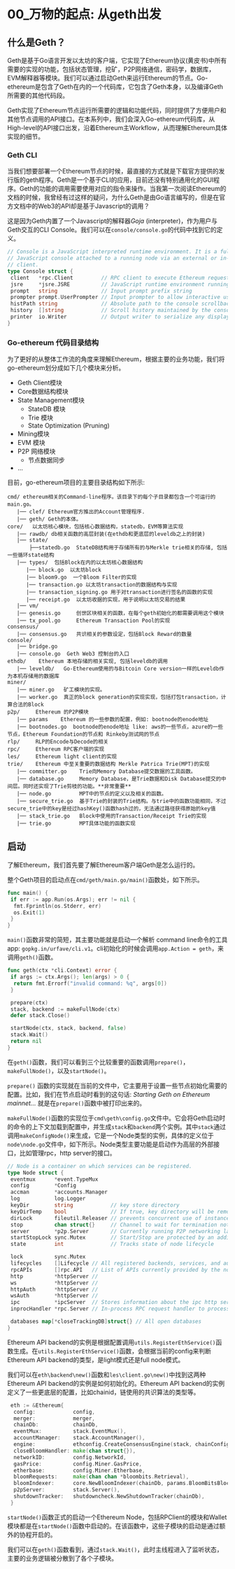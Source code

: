 # 00_万物的起点: 从geth出发

## 什么是Geth？

Geth是基于Go语言开发以太坊的客户端，它实现了Ethereum协议(黄皮书)中所有需要的实现的功能，包括状态管理，挖矿，P2P网络通信，密码学，数据库，EVM解释器等模块。我们可以通过启动Geth来运行Ethereum的节点。Go-ethereum是包含了Geth在内的一个代码库，它包含了Geth本身，以及编译Geth所需要的其他代码段。

Geth实现了Ethereum节点运行所需要的逻辑和功能代码，同时提供了方便用户和其他节点调用的API接口。在本系列中，我们会深入Go-ethereum代码库，从High-level的API接口出发，沿着Ethereum主Workflow，从而理解Ethereum具体实现的细节。

### Geth CLI

当我们想要部署一个Ethereum节点的时候，最直接的方式就是下载官方提供的发行版的geth程序。Geth是一个基于CLI的应用，目前还没有特别通用化的GUI程序。Geth的功能的调用需要使用对应的指令来操作。当我第一次阅读Ethereum的文档的时候，我曾经有过这样的疑问，为什么Geth是由Go语言编写的，但是在官方文档中的Web3的API却是基于Javascript的调用？

这是因为Geth内置了一个Javascript的解释器*Goja* (interpreter)，作为用户与Geth交互的CLI Console。我们可以在`console/console.go`的代码中找到它的定义。

```go
// Console is a JavaScript interpreted runtime environment. It is a fully fledged
// JavaScript console attached to a running node via an external or in-process RPC
// client.
type Console struct {
 client   *rpc.Client         // RPC client to execute Ethereum requests through
 jsre     *jsre.JSRE          // JavaScript runtime environment running the interpreter
 prompt   string              // Input prompt prefix string
 prompter prompt.UserPrompter // Input prompter to allow interactive user feedback
 histPath string              // Absolute path to the console scrollback history
 history  []string            // Scroll history maintained by the console
 printer  io.Writer           // Output writer to serialize any display strings to
}
```

<!-- /*Goja is an implementation of ECMAScript 5.1 in Pure GO*/ -->

### Go-ethereum 代码目录结构

为了更好的从整体工作流的角度来理解Ethereum，根据主要的业务功能，我们将go-ethereum划分成如下几个模块来分析。

- Geth Client模块
- Core数据结构模块
- State Management模块
  - StateDB 模块
  - Trie 模块
  - State Optimization (Pruning)
- Mining模块
- EVM 模块
- P2P 网络模块
  - 节点数据同步
- ...

目前，go-ethereum项目的主要目录结构如下所示:

```
cmd/ ethereum相关的Command-line程序。该目录下的每个子目录都包含一个可运行的main.go。
   |── clef/ Ethereum官方推出的Account管理程序.
   |── geth/ Geth的本体。
core/   以太坊核心模块，包括核心数据结构，statedb，EVM等算法实现
   |── rawdb/ db相关函数的高层封装(在ethdb和更底层的leveldb之上的封装)
   |── state/
       ├──statedb.go  StateDB结构用于存储所有的与Merkle trie相关的存储, 包括一些循环state结构  
   |── types/  包括Block在内的以太坊核心数据结构
      |── block.go  以太坊block
      |── bloom9.go  一个Bloom Filter的实现
      |── transaction.go 以太坊transaction的数据结构与实现
      |── transaction_signing.go 用于对transaction进行签名的函数的实现
      |── receipt.go  以太坊收据的实现，用于说明以太坊交易的结果
   |── vm/
   |── genesis.go     创世区块相关的函数，在每个geth初始化的都需要调用这个模块
   |── tx_pool.go     Ethereum Transaction Pool的实现
consensus/
   |── consensus.go   共识相关的参数设定，包括Block Reward的数量
console/
   |── bridge.go
   |── console.go  Geth Web3 控制台的入口
ethdb/    Ethereum 本地存储的相关实现, 包括leveldb的调用
   |── leveldb/   Go-Ethereum使用的与Bitcoin Core version一样的Leveldb作为本机存储用的数据库
miner/
   |── miner.go   矿工模块的实现。
   |── worker.go  真正的block generation的实现实现，包括打包transaction，计算合法的Block
p2p/     Ethereum 的P2P模块
   |── params    Ethereum 的一些参数的配置，例如: bootnode的enode地址
   |── bootnodes.go  bootnode的enode地址 like: aws的一些节点，azure的一些节点，Ethereum Foundation的节点和 Rinkeby测试网的节点
rlp/     RLP的Encode与Decode的相关
rpc/     Ethereum RPC客户端的实现
les/     Ethereum light client的实现
trie/    Ethereum 中至关重要的数据结构 Merkle Patrica Trie(MPT)的实现
   |── committer.go    Trie向Memory Database提交数据的工具函数。
   |── database.go     Memory Database，是Trie数据和Disk Database提交的中间层。同时还实现了Trie剪枝的功能。**非常重要**
   |── node.go         MPT中的节点的定义以及相关的函数。
   |── secure_trie.go  基于Trie的封装的Trie结构。与trie中的函数功能相同，不过secure_trie中的key是经过hashKey()函数hash过的，无法通过路径获得原始的key值
   |── stack_trie.go   Block中使用的Transaction/Receipt Trie的实现
   |── trie.go         MPT具体功能的函数实现
 ```

## 启动

了解Ethereum，我们首先要了解Ethereum客户端Geth是怎么运行的。

 <!-- `geth console 2` -->

整个Geth项目的启动点在`cmd/geth/main.go/main()`函数处，如下所示。

```go
func main() {
 if err := app.Run(os.Args); err != nil {
  fmt.Fprintln(os.Stderr, err)
  os.Exit(1)
 }
}
```

`main()`函数非常的简短，其主要功能就是启动一个解析 command line命令的工具app: `gopkg.in/urfave/cli.v1`。cli初始化的时候会调用`app.Action = geth`，来调用`geth()`函数。

```go
func geth(ctx *cli.Context) error {
 if args := ctx.Args(); len(args) > 0 {
  return fmt.Errorf("invalid command: %q", args[0])
 }

 prepare(ctx)
 stack, backend := makeFullNode(ctx)
 defer stack.Close()

 startNode(ctx, stack, backend, false)
 stack.Wait()
 return nil
}
```

在`geth()`函数，我们可以看到三个比较重要的函数调用`prepare()`，`makeFullNode()`，以及`startNode()`。

`prepare()` 函数的实现就在当前的文件中，它主要用于设置一些节点初始化需要的配置。比如，我们在节点启动时看到的这句话: *Starting Geth on Ethereum mainnet...* 就是在`prepare()`函数中被打印出来的。

`makeFullNode()`函数的实现位于`cmd\geth\config.go`文件中。它会将Geth启动时的命令的上下文加载到配置中，并生成`stack`和`backend`两个实例。其中`stack`通过调用`makeConfigNode()`来生成，它是一个Node类型的实例，具体的定义位于`node\node.go`文件中，如下所示。Node类型主要功能是启动作为高层的外部接口，比如管理rpc，http server的接口。

```go
// Node is a container on which services can be registered.
type Node struct {
 eventmux      *event.TypeMux
 config        *Config
 accman        *accounts.Manager
 log           log.Logger
 keyDir        string            // key store directory
 keyDirTemp    bool              // If true, key directory will be removed by Stop
 dirLock       fileutil.Releaser // prevents concurrent use of instance directory
 stop          chan struct{}     // Channel to wait for termination notifications
 server        *p2p.Server       // Currently running P2P networking layer
 startStopLock sync.Mutex        // Start/Stop are protected by an additional lock
 state         int               // Tracks state of node lifecycle

 lock          sync.Mutex
 lifecycles    []Lifecycle // All registered backends, services, and auxiliary services that have a lifecycle
 rpcAPIs       []rpc.API   // List of APIs currently provided by the node
 http          *httpServer //
 ws            *httpServer //
 httpAuth      *httpServer //
 wsAuth        *httpServer //
 ipc           *ipcServer  // Stores information about the ipc http server
 inprocHandler *rpc.Server // In-process RPC request handler to process the API requests

 databases map[*closeTrackingDB]struct{} // All open databases
}

```

Ethereum API backend的实例是根据配置调用`utils.RegisterEthService()`函数生成。在`utils.RegisterEthService()`函数，会根据当前的config来判断Ethereum API backend的类型，是light模式还是full node模式。

我们可以在`eth\backend\new()`函数和`les\client.go\new()`中找到这两种Ethereum API backend的实例是如何初始化的。Ethereum API backend的实例定义了一些更底层的配置，比如chainid，链使用的共识算法的类型等。

```go
 eth := &Ethereum{
  config:            config,
  merger:            merger,
  chainDb:           chainDb,
  eventMux:          stack.EventMux(),
  accountManager:    stack.AccountManager(),
  engine:            ethconfig.CreateConsensusEngine(stack, chainConfig, &ethashConfig, config.Miner.Notify, config.Miner.Noverify, chainDb),
  closeBloomHandler: make(chan struct{}),
  networkID:         config.NetworkId,
  gasPrice:          config.Miner.GasPrice,
  etherbase:         config.Miner.Etherbase,
  bloomRequests:     make(chan chan *bloombits.Retrieval),
  bloomIndexer:      core.NewBloomIndexer(chainDb, params.BloomBitsBlocks, params.BloomConfirms),
  p2pServer:         stack.Server(),
  shutdownTracker:   shutdowncheck.NewShutdownTracker(chainDb),
 }
```

`startNode()`函数正式的启动一个Ethereum Node，包括RPClient的模块和Wallet模块都是在`startNode()`函数中启动的。在该函数中，这些子模块的启动是通过额外的协程开启的。

我们可以在`geth()`函数看到，通过`stack.Wait()`，此时主线程进入了监听状态，主要的业务逻辑被分散到了各个子模块。
